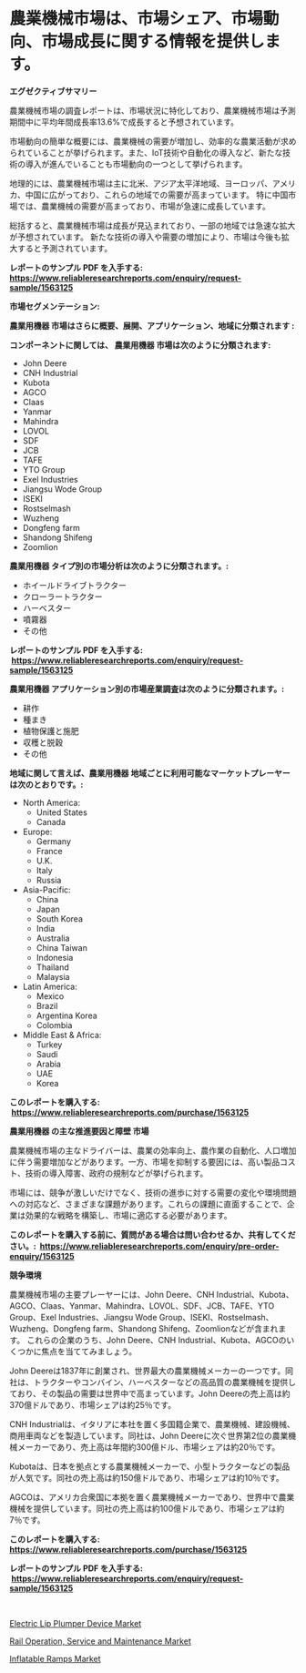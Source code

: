 <p><h1>農業機械市場は、市場シェア、市場動向、市場成長に関する情報を提供します。</h1></p><p><strong>エグゼクティブサマリー</strong></p>
<p><p>農業機械市場の調査レポートは、市場状況に特化しており、農業機械市場は予測期間中に平均年間成長率13.6%で成長すると予想されています。</p><p>市場動向の簡単な概要には、農業機械の需要が増加し、効率的な農業活動が求められていることが挙げられます。また、IoT技術や自動化の導入など、新たな技術の導入が進んでいることも市場動向の一つとして挙げられます。</p><p>地理的には、農業機械市場は主に北米、アジア太平洋地域、ヨーロッパ、アメリカ、中国に広がっており、これらの地域での需要が高まっています。 特に中国市場では、農業機械の需要が高まっており、市場が急速に成長しています。</p><p>総括すると、農業機械市場は成長が見込まれており、一部の地域では急速な拡大が予想されています。 新たな技術の導入や需要の増加により、市場は今後も拡大すると予測されています。</p></p>
<p><strong>レポートのサンプル PDF を入手する: <a href="https://www.reliableresearchreports.com/enquiry/request-sample/1563125">https://www.reliableresearchreports.com/enquiry/request-sample/1563125</a></strong></p>
<p><strong>市場セグメンテーション:</strong></p>
<p><strong> 農業用機器 市場はさらに概要、展開、アプリケーション、地域に分類されます :</strong></p>
<p><strong>コンポーネントに関しては、 農業用機器 市場は次のように分類されます: &nbsp;</strong></p>
<p><ul><li>John Deere</li><li>CNH Industrial</li><li>Kubota</li><li>AGCO</li><li>Claas</li><li>Yanmar</li><li>Mahindra</li><li>LOVOL</li><li>SDF</li><li>JCB</li><li>TAFE</li><li>YTO Group</li><li>Exel Industries</li><li>Jiangsu Wode Group</li><li>ISEKI</li><li>Rostselmash</li><li>Wuzheng</li><li>Dongfeng farm</li><li>Shandong Shifeng</li><li>Zoomlion</li></ul></p>
<p><strong> 農業用機器 タイプ別の市場分析は次のように分類されます。:</strong></p>
<p><ul><li>ホイールドライブトラクター</li><li>クローラートラクター</li><li>ハーベスター</li><li>噴霧器</li><li>その他</li></ul></p>
<p><strong>レポートのサンプル PDF を入手する: &nbsp;<a href="https://www.reliableresearchreports.com/enquiry/request-sample/1563125">https://www.reliableresearchreports.com/enquiry/request-sample/1563125</a></strong></p>
<p><strong> 農業用機器 アプリケーション別の市場産業調査は次のように分類されます。:</strong></p>
<p><ul><li>耕作</li><li>種まき</li><li>植物保護と施肥</li><li>収穫と脱穀</li><li>その他</li></ul></p>
<p><strong>地域に関して言えば、農業用機器 地域ごとに利用可能なマーケットプレーヤーは次のとおりです。:</strong></p>
<p><ul>
    <li>
        North America:
        <ul>
            <li>United States</li>
            <li>Canada</li>
        </ul>
    </li>
    <li>
        Europe:
        <ul>
            <li>Germany</li>
            <li>France</li>
            <li>U.K.</li>
            <li>Italy</li>
            <li>Russia</li>
        </ul>
    </li>
    <li>
        Asia-Pacific:
        <ul>
            <li>China</li>
            <li>Japan</li>
            <li>South Korea</li>
            <li>India</li>
            <li>Australia</li>
            <li>China Taiwan</li>
            <li>Indonesia</li>
            <li>Thailand</li>
            <li>Malaysia</li>
        </ul>
    </li>
    <li>
        Latin America:
        <ul>
            <li>Mexico</li>
            <li>Brazil</li>
            <li>Argentina Korea</li>
            <li>Colombia</li>
        </ul>
    </li>
    <li>
        Middle East & Africa:
        <ul>
            <li>Turkey</li>
            <li>Saudi</li>
            <li>Arabia</li>
            <li>UAE</li>
            <li>Korea</li>
        </ul>
    </li>
    </ul></p>
<p><strong>このレポートを購入する: &nbsp;<a href="https://www.reliableresearchreports.com/purchase/1563125">https://www.reliableresearchreports.com/purchase/1563125</a></strong></p>
<p><strong>農業用機器 の主な推進要因と障壁 市場</strong></p>
<p><p>農業機械市場の主なドライバーは、農業の効率向上、農作業の自動化、人口増加に伴う需要増加などがあります。一方、市場を抑制する要因には、高い製品コスト、技術の導入障害、政府の規制などが挙げられます。</p><p>市場には、競争が激しいだけでなく、技術の進歩に対する需要の変化や環境問題への対応など、さまざまな課題があります。これらの課題に直面することで、企業は効果的な戦略を構築し、市場に適応する必要があります。</p></p>
<p><strong>このレポートを購入する前に、質問がある場合は問い合わせるか、共有してください。:&nbsp; <a href="https://www.reliableresearchreports.com/enquiry/pre-order-enquiry/1563125">https://www.reliableresearchreports.com/enquiry/pre-order-enquiry/1563125</a></strong></p>
<p><strong>競争環境</strong></p>
<p><p>農業機械市場の主要プレーヤーには、John Deere、CNH Industrial、Kubota、AGCO、Claas、Yanmar、Mahindra、LOVOL、SDF、JCB、TAFE、YTO Group、Exel Industries、Jiangsu Wode Group、ISEKI、Rostselmash、Wuzheng、Dongfeng farm、Shandong Shifeng、Zoomlionなどが含まれます。 これらの企業のうち、John Deere、CNH Industrial、Kubota、AGCOのいくつかに焦点を当ててみましょう。</p><p>John Deereは1837年に創業され、世界最大の農業機械メーカーの一つです。同社は、トラクターやコンバイン、ハーベスターなどの高品質の農業機械を提供しており、その製品の需要は世界中で高まっています。John Deereの売上高は約370億ドルであり、市場シェアは約25％です。</p><p>CNH Industrialは、イタリアに本社を置く多国籍企業で、農業機械、建設機械、商用車両などを製造しています。同社は、John Deereに次ぐ世界第2位の農業機械メーカーであり、売上高は年間約300億ドル、市場シェアは約20％です。</p><p>Kubotaは、日本を拠点とする農業機械メーカーで、小型トラクターなどの製品が人気です。同社の売上高は約150億ドルであり、市場シェアは約10％です。</p><p>AGCOは、アメリカ合衆国に本拠を置く農業機械メーカーであり、世界中で農業機械を提供しています。同社の売上高は約100億ドルであり、市場シェアは約7％です。</p></p>
<p><strong>このレポートを購入する: &nbsp; <a href="https://www.reliableresearchreports.com/purchase/1563125">https://www.reliableresearchreports.com/purchase/1563125</a></strong></p>
<p><strong>レポートのサンプル PDF を入手する: &nbsp;<a href="https://www.reliableresearchreports.com/enquiry/request-sample/1563125">https://www.reliableresearchreports.com/enquiry/request-sample/1563125</a></strong><strong></strong></p>
<p>&nbsp;</p>
<p><p><a href="https://github.com/Alonsoolds3wq1d81czn8rbol/Market-Research-Report-List-1/blob/main/electric-lip-plumper-device-market.md">Electric Lip Plumper Device Market</a></p><p><a href="https://boundless-drawbridge-702.notion.site/Rail-Operation-Service-and-Maintenance-Market-Size-Focuses-on-Market-Dynamics-In-Depth-Analysis-an-53a15f3568564725975a177b4d2364a5">Rail Operation, Service and Maintenance Market</a></p><p><a href="https://github.com/yemakinde/Market-Research-Report-List-1/blob/main/inflatable-ramps-market.md">Inflatable Ramps Market</a></p></p>